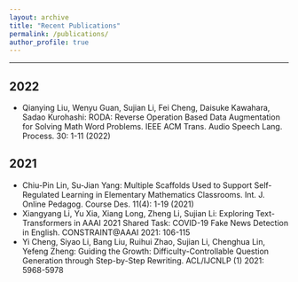 ```yaml
---
layout: archive
title: "Recent Publications"
permalink: /publications/
author_profile: true
---
```


---
## 2022
- Qianying Liu, Wenyu Guan, Sujian Li, Fei Cheng, Daisuke Kawahara, Sadao Kurohashi:
RODA: Reverse Operation Based Data Augmentation for Solving Math Word Problems. IEEE ACM Trans. Audio Speech Lang. Process. 30: 1-11 (2022)

## 2021
- Chiu-Pin Lin, Su-Jian Yang:
Multiple Scaffolds Used to Support Self-Regulated Learning in Elementary Mathematics Classrooms. Int. J. Online Pedagog. Course Des. 11(4): 1-19 (2021)
- Xiangyang Li, Yu Xia, Xiang Long, Zheng Li, Sujian Li:
Exploring Text-Transformers in AAAI 2021 Shared Task: COVID-19 Fake News Detection in English. CONSTRAINT@AAAI 2021: 106-115
- Yi Cheng, Siyao Li, Bang Liu, Ruihui Zhao, Sujian Li, Chenghua Lin, Yefeng Zheng:
Guiding the Growth: Difficulty-Controllable Question Generation through Step-by-Step Rewriting. ACL/IJCNLP (1) 2021: 5968-5978

